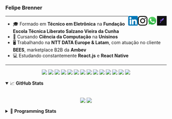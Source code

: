 <h3>Felipe Brenner</h3>

<a href="https://app.rocketseat.com.br/me/felipebrenner" target="_blank" rel="nofollow"><img align="right" width="30rem" src="./assets/rocketseat-black.png" alt="Rocketseat: @felipebrenner"/></a>
<a href="https://api.whatsapp.com/send?phone=5551995585968" target="_blank" rel="nofollow"><img align="right" width="30rem" src="./assets/whatsapp.png" alt="Whatsapp: +55 51995585968"/></a>
<a href="https://www.instagram.com/felipeobrenner/" target="_blank" rel="nofollow"><img align="right" width="30rem" src="./assets/instagram.png" alt="Instagram: @felipeobrenner"/></a>
<a href="https://www.linkedin.com/in/felipe-de-oliveira-brenner/" target="_blank" rel="nofollow"><img align="right" width="30rem" src="./assets/linkedin.png" alt="LinkedIn: @felipe-de-oliveira-brenner"/></a>

---

- 🎓 Formado em **Técnico em Eletrônica** na **Fundação Escola Técnica Liberato Salzano Vieira da Cunha**
- 📓 Cursando **Ciência da Computação** na **Unisinos**
- 🖥️ Trabalhando na **NTT DATA Europe & Latam**, com atuação no cliente **BEES**, marketplace B2B da **Ambev**
- 💻 Estudando constantemente **React.js** e **React Native**

---

<p align='center'>
  <img width="35rem" src="https://cdn.jsdelivr.net/gh/devicons/devicon/icons/react/react-original.svg" />
  <img width="35rem" src="https://cdn.jsdelivr.net/gh/devicons/devicon/icons/javascript/javascript-plain.svg" />
  <img width="35rem" src="https://cdn.jsdelivr.net/gh/devicons/devicon/icons/typescript/typescript-plain.svg" />
  <img width="35rem" src="https://cdn.jsdelivr.net/gh/devicons/devicon/icons/materialui/materialui-plain.svg" />
  <img width="35rem" src="https://cdn.jsdelivr.net/gh/devicons/devicon/icons/redux/redux-original.svg" />
  <img width="35rem" src="https://cdn.jsdelivr.net/gh/devicons/devicon/icons/css3/css3-plain.svg" />
  <img width="35rem" src="https://cdn.jsdelivr.net/gh/devicons/devicon/icons/html5/html5-plain.svg" />
  <img width="35rem" src="https://cdn.jsdelivr.net/gh/devicons/devicon/icons/vscode/vscode-original.svg" />
  <img width="35rem" src="https://cdn.jsdelivr.net/gh/devicons/devicon/icons/git/git-original.svg" />
  <img width="35rem" src="https://cdn.jsdelivr.net/gh/devicons/devicon/icons/yarn/yarn-original.svg" />
  <img width="35rem" src="https://cdn.jsdelivr.net/gh/devicons/devicon/icons/npm/npm-original-wordmark.svg" />
  <img width="35rem" src="https://cdn.jsdelivr.net/gh/devicons/devicon/icons/microsoftsqlserver/microsoftsqlserver-plain.svg" />
  <img width="35rem" src="https://cdn.jsdelivr.net/gh/devicons/devicon/icons/oracle/oracle-original.svg" />
  <img width="35rem" src="https://cdn.jsdelivr.net/gh/devicons/devicon/icons/ubuntu/ubuntu-plain.svg" />
</p>

<details open>
  <summary>📈 <b>GitHub Stats</b></summary>
  <br>
  <p align="center">
  <img src="https://github-readme-stats.vercel.app/api?username=felipebrenner&show_icons=true&theme=dark"/>
  <img src="https://github-readme-stats.vercel.app/api/top-langs/?username=felipebrenner&layout=compact&theme=dark">
  </p>

</details>

<details>
  <summary>🤖 <b>Programming Stats</b></summary>
  <br/>

  <!--START_SECTION:waka-->
![Code Time](http://img.shields.io/badge/Code%20Time-0%20secs-blue)

**🐱 My GitHub Data** 

> 🏆 240 Contributions in the Year 2022
 > 
> 📦 255.1 kB Used in GitHub's Storage 
 > 
> 🚫 Not Opted to Hire
 > 
> 📜 24 Public Repositories 
 > 
> 🔑 2 Private Repositories  
 > 
**I'm a Night 🦉** 

```text
🌞 Morning    72 commits     ███░░░░░░░░░░░░░░░░░░░░░░   15.06% 
🌆 Daytime    162 commits    ████████░░░░░░░░░░░░░░░░░   33.89% 
🌃 Evening    238 commits    ████████████░░░░░░░░░░░░░   49.79% 
🌙 Night      6 commits      ░░░░░░░░░░░░░░░░░░░░░░░░░   1.26%

```
📅 **I'm Most Productive on Tuesday** 

```text
Monday       78 commits     ████░░░░░░░░░░░░░░░░░░░░░   16.32% 
Tuesday      87 commits     ████░░░░░░░░░░░░░░░░░░░░░   18.2% 
Wednesday    82 commits     ████░░░░░░░░░░░░░░░░░░░░░   17.15% 
Thursday     60 commits     ███░░░░░░░░░░░░░░░░░░░░░░   12.55% 
Friday       62 commits     ███░░░░░░░░░░░░░░░░░░░░░░   12.97% 
Saturday     25 commits     █░░░░░░░░░░░░░░░░░░░░░░░░   5.23% 
Sunday       84 commits     ████░░░░░░░░░░░░░░░░░░░░░   17.57%

```


📊 **This Week I Spent My Time On** 

```text
💬 Programming Languages: 
Swift                    12 hrs 5 mins       ███████████░░░░░░░░░░░░░░   43.86% 
TypeScript               5 hrs 17 mins       ████░░░░░░░░░░░░░░░░░░░░░   19.17% 
CSS                      3 hrs 41 mins       ███░░░░░░░░░░░░░░░░░░░░░░   13.39% 
JavaScript               3 hrs 15 mins       ███░░░░░░░░░░░░░░░░░░░░░░   11.79% 
Python                   1 hr 28 mins        █░░░░░░░░░░░░░░░░░░░░░░░░   5.36%

🔥 Editors: 
VS Code                  27 hrs 34 mins      █████████████████████████   100.0%

🐱‍💻 Projects: 
crafting-interpreters-swi12 hrs 5 mins       ███████████░░░░░░░░░░░░░░   43.84% 
ignite-reactjs-2022      11 hrs 38 mins      ██████████░░░░░░░░░░░░░░░   42.24% 
2022-1-Processamento-Graf55 mins             ░░░░░░░░░░░░░░░░░░░░░░░░░   3.33% 
crafting-interpreters-swi50 mins             ░░░░░░░░░░░░░░░░░░░░░░░░░   3.06% 
crafting-interpreters-jav38 mins             ░░░░░░░░░░░░░░░░░░░░░░░░░   2.35%

💻 Operating System: 
Linux                    27 hrs 34 mins      █████████████████████████   100.0%

```

**I Mostly Code in TypeScript** 

```text
TypeScript               10 repos            █████████░░░░░░░░░░░░░░░░   37.04% 
Java                     3 repos             ██░░░░░░░░░░░░░░░░░░░░░░░   11.11% 
JavaScript               3 repos             ██░░░░░░░░░░░░░░░░░░░░░░░   11.11% 
CSS                      2 repos             █░░░░░░░░░░░░░░░░░░░░░░░░   7.41% 
Assembly                 1 repo              █░░░░░░░░░░░░░░░░░░░░░░░░   3.7%

```



 Last Updated on 20/06/2022 03:20:07 UTC
<!--END_SECTION:waka-->
</details>
